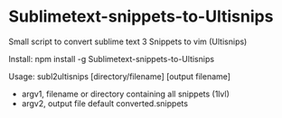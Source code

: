 Sublimetext-snippets-to-Ultisnips
=================================

Small script to convert sublime text 3 Snippets to vim (Ultisnips)

Install:
npm install -g Sublimetext-snippets-to-Ultisnips

Usage:
subl2ultisnips [directory/filename] [output filename]

* argv1, filename or directory containing all snippets (1lvl)
* argv2, output file default converted.snippets
